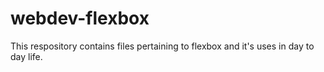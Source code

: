# webdev-flexbox

This respository contains files pertaining to flexbox and it's uses in day to day life.
